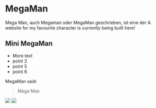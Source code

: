 # MegaMan
Mega Man, auch Megaman oder MegaMan geschrieben, ist eine der 
A website for my favourite character is currently being built here!

## Mini MegaMan
* More text
* point 2
* point 5
* point 6

MegaMan said:

> Mega
> Man

<img src='https://vignette.wikia.nocookie.net/megamanx/images/2/2a/MegaMan.png/revision/latest/scale-to-width-down/178?cb=20140606204558&path-prefix=de'/>
<img src='https://vignette.wikia.nocookie.net/megamanx/images/2/2a/MegaMan.png/revision/latest/scale-to-width-down/178?cb=20140606204558&path-prefix=de'/>

